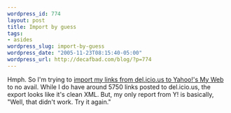 ```yaml
--- 
wordpress_id: 774
layout: post
title: Import by guess
tags: 
- asides
wordpress_slug: import-by-guess
wordpress_date: "2005-11-23T08:15:40-05:00"
wordpress_url: http://decafbad.com/blog/?p=774
---
```

Hmph.  So I'm trying to [import my links from del.icio.us to Yahoo!'s My Web][im] to no avail.  While I do have around 5750 links posted to del.icio.us, the export looks like it's clean XML.  But, my only report from Y! is basically, "Well, that didn't work.  Try it again."

[im]: http://myweb2.search.yahoo.com/myresults/import
